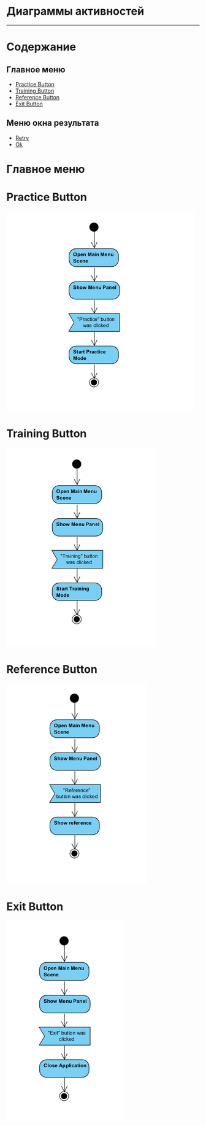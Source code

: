 # Диаграммы активностей
---

# Содержание
## Главное меню
* [Practice Button](#2.1)  
* [Training Button](#2.2)  
* [Reference Button](#2.3)  
* [Exit Button](#2.4)  
## Меню окна результата
* [Retry](#2.5)  
* [Ok](#2.6)  


# Главное меню
<a name="2.1"/>

# Practice Button
![Practice](https://github.com/650501student/CHAR/blob/master/docs/Diagrams/Activity%20Diagram/practiceActivityDiagram.PNG)  

<a name="2.2"/>

# Training Button
![Training Button](https://github.com/650501student/CHAR/blob/master/docs/Diagrams/Activity%20Diagram/trainingActivityDiagram.PNG)  

<a name="2.3"/>

# Reference Button
![Reference Button](https://github.com/650501student/CHAR/blob/master/docs/Diagrams/Activity%20Diagram/referenceActivityDiagram.PNG)

<a name="2.4"/>

# Exit Button
![Exit Button](https://github.com/650501student/CHAR/blob/master/docs/Diagrams/Activity%20Diagram/exitActivityDiagram.PNG)
